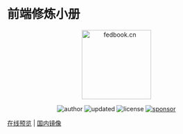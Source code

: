 # 前端修炼小册

<p align="center">
  <img src="https://www.fedbook.cn/img/skills.png" alt="fedbook.cn" width="160" height="160"/>
</p>

<p align="center">
  <img alt="author" src="https://img.shields.io/badge/author-wenyuan-blue.svg?style=flat-square">
  <img alt="updated" src="https://img.shields.io/badge/update-2021.02-blue.svg?style=flat-square">
  <img alt="license" src="https://img.shields.io/badge/license-MIT-blue.svg?style=flat-square">
  <a href="https://www.wenyuanblog.com/gift.html" target="_blank">
    <img alt="sponsor" src="https://img.shields.io/badge/sponsor-❤-ff69b4.svg?style=flat-square">
  </a>
</p>

[在线预览](https://www.fedbook.cn/) | [国内镜像](https://winyuan.gitee.io/)
